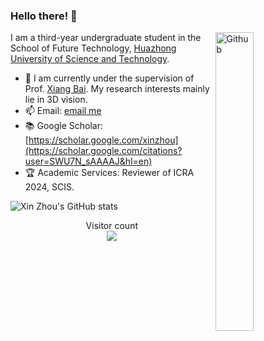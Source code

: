 ### Hello there! 👋

<img width="35%" align="right" alt="Github" src="https://user-images.githubusercontent.com/48678280/88862734-4903af80-d201-11ea-968b-9c939d88a37c.gif" />

I am a third-year undergraduate student  in the School of Future Technology, [Huazhong University of Science and Technology](http://english.hust.edu.cn/).

- 🔭 I am currently under the supervision of Prof. [Xiang Bai](https://scholar.google.com/citations?user=UeltiQ4AAAAJ&hl=en). My research interests mainly lie in 3D vision.
- 📫 Email: [email me](mailto:xzhou03@hust.edu.cn)
- 📚️ Google Scholar: [https://scholar.google.com/xinzhou](https://scholar.google.com/citations?user=SWU7N_sAAAAJ&hl=en)
- 🏆 Academic Services: Reviewer of ICRA 2024, SCIS.

  
![Xin Zhou's GitHub stats](https://github-readme-stats.vercel.app/api?username=LMD0311&show_icons=true)

<p align="center"> 
  Visitor count<br>
  <img src="https://profile-counter.glitch.me/LMD0311/count.svg" />
</p>
